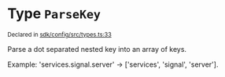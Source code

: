 # Type `ParseKey`
<sub>Declared in [sdk/config/src/types.ts:33](https://github.com/dxos/dxos/blob/061d3392e/packages/sdk/config/src/types.ts#L33)</sub>


Parse a dot separated nested key into an array of keys.

Example: 'services.signal.server' -> ['services', 'signal', 'server'].



